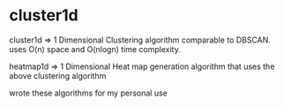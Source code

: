# cluster1d

cluster1d => 1 Dimensional Clustering algorithm comparable to DBSCAN. uses O(n) space and O(nlogn) time complexity.

heatmap1d => 1 Dimensional Heat map generation algorithm that uses the above clustering algorithm


wrote these algorithms for my personal use
